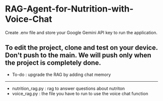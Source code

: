 # RAG-Agent-for-Nutrition-with-Voice-Chat

Create .env file and store your Google Gemini API key to run the application.

## To edit the project, clone and test on your device. Don't push to the main. We will push only when the project is completely done.

* To-do : upgrade the RAG by adding chat memory

___

* nutrition_rag.py : rag to answer questions about nutriton
* voice_rag.py : the file you have to run to use the voice chat function 
